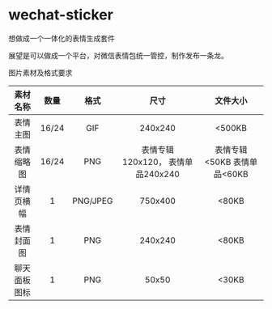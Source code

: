 # wechat-sticker
想做成一个一体化的表情生成套件

展望是可以做成一个平台，对微信表情包统一管控，制作发布一条龙。

图片素材及格式要求

素材名称 | 数量 | 格式 | 尺寸 | 文件大小
:-: | :-: | :-: | :-: | :-:
表情主图 | 16/24 | GIF | 240x240 | <500KB
表情缩略图 | 16/24 | PNG | 表情专辑120x120， 表情单品240x240 | 表情专辑<50KB 表情单品<60KB
详情页横幅 | 1 | PNG/JPEG | 750x400 | <80KB
表情封面图 | 1 | PNG | 240x240 | <80KB
聊天面板图标 | 1 | PNG | 50x50 | <30KB